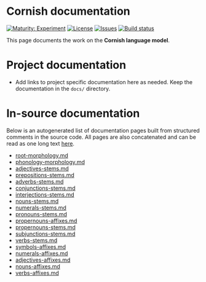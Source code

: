 # Cornish documentation

[![Maturity: Experiment](https://img.shields.io/badge/Maturity-Experiment-black.svg)](https://giellalt.github.io/MaturityClassification.html)
[![License](https://img.shields.io/github/license/giellalt/lang-cor)](https://raw.githubusercontent.com/giellalt/lang-cor/develop/LICENSE)
[![Issues](https://img.shields.io/github/issues/giellalt/lang-cor)](https://github.com/giellalt/lang-cor/issues)
[![Build status](https://github.com/giellalt/lang-cor/workflows/Speller%20CI+CD/badge.svg)](https://github.com/giellalt/lang-cor/actions)

This page documents the work on the **Cornish language model**. 

# Project documentation

* Add links to project specific documentation here as needed. Keep the documentation in the `docs/` directory.

# In-source documentation

Below is an autogenerated list of documentation pages built from structured comments in the source code. All pages are also concatenated and can be read as one long text [here](cor.md).
* [root-morphology.md](root-morphology.md)
* [phonology-morphology.md](phonology-morphology.md)
* [adjectives-stems.md](adjectives-stems.md)
* [prepositions-stems.md](prepositions-stems.md)
* [adverbs-stems.md](adverbs-stems.md)
* [conjunctions-stems.md](conjunctions-stems.md)
* [interjections-stems.md](interjections-stems.md)
* [nouns-stems.md](nouns-stems.md)
* [numerals-stems.md](numerals-stems.md)
* [pronouns-stems.md](pronouns-stems.md)
* [propernouns-affixes.md](propernouns-affixes.md)
* [propernouns-stems.md](propernouns-stems.md)
* [subjunctions-stems.md](subjunctions-stems.md)
* [verbs-stems.md](verbs-stems.md)
* [symbols-affixes.md](symbols-affixes.md)
* [numerals-affixes.md](numerals-affixes.md)
* [adjectives-affixes.md](adjectives-affixes.md)
* [nouns-affixes.md](nouns-affixes.md)
* [verbs-affixes.md](verbs-affixes.md)
